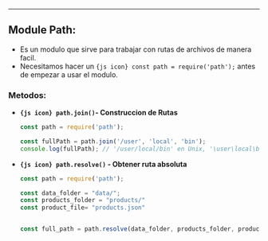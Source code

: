 
----
## Module Path:
- Es un modulo que sirve para trabajar con rutas de archivos de manera facil.
- Necesitamos hacer un `{js icon} const path = require('path');` antes de empezar a usar el modulo.
### Metodos:
- **`{js icon} path.join()`- Construccion de Rutas**
	```js
	const path = require('path');
	
	const fullPath = path.join('/user', 'local', 'bin');
	console.log(fullPath); // '/user/local/bin' en Unix, '\user\local\bin' en Windows
	```
-  **`{js icon} path.resolve()` - Obtener ruta absoluta**
	```js
	const path = require('path');
	
	const data_folder = "data/";
	const products_folder = "products/"
	const product_file= "products.json"
	
	
	const full_path = path.resolve(data_folder, products_folder, product_file);
	```
